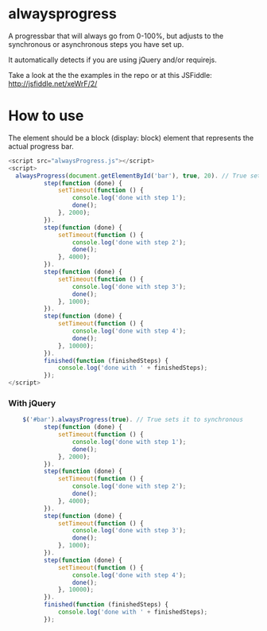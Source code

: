 alwaysprogress
==============

A progressbar that will always go from 0-100%, but adjusts to the synchronous or asynchronous steps you have set up.

It automatically detects if you are using jQuery and/or requirejs.

Take a look at the the examples in the repo or at this JSFiddle: http://jsfiddle.net/xeWrF/2/

How to use
==========
The element should be a block (display: block) element that represents the actual progress bar.
  ```javascript
  <script src="alwaysProgress.js"></script>
  <script>
    alwaysProgress(document.getElementById('bar'), true, 20). // True sets it to synchronous and the number 20 sets a maximum expected loading time for tuning
            step(function (done) {
                setTimeout(function () {
                    console.log('done with step 1');
                    done();
                }, 2000);
            }).
            step(function (done) {
                setTimeout(function () {
                    console.log('done with step 2');
                    done();
                }, 4000);
            }).
            step(function (done) {
                setTimeout(function () {
                    console.log('done with step 3');
                    done();
                }, 1000);
            }).
            step(function (done) {
                setTimeout(function () {
                    console.log('done with step 4');
                    done();
                }, 10000);
            }).
            finished(function (finishedSteps) {
                console.log('done with ' + finishedSteps);
            });
  </script>
  ```
  
### With jQuery
  ```javascript
      $('#bar').alwaysProgress(true). // True sets it to synchronous
            step(function (done) {
                setTimeout(function () {
                    console.log('done with step 1');
                    done();
                }, 2000);
            }).
            step(function (done) {
                setTimeout(function () {
                    console.log('done with step 2');
                    done();
                }, 4000);
            }).
            step(function (done) {
                setTimeout(function () {
                    console.log('done with step 3');
                    done();
                }, 1000);
            }).
            step(function (done) {
                setTimeout(function () {
                    console.log('done with step 4');
                    done();
                }, 10000);
            }).
            finished(function (finishedSteps) {
                console.log('done with ' + finishedSteps);
            });
  ```
